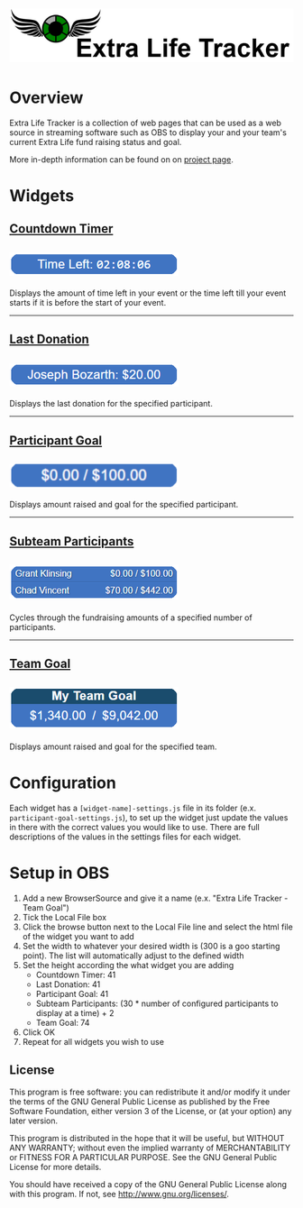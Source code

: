 # ![Extra-Life-Tracker-Header](docs/images/Extra-Life-Traker-Header.png)

# Overview
Extra Life Tracker is a collection of web pages that can be used as a web source in streaming software such as OBS to display your and your team's current Extra Life fund raising status and goal.

More in-depth information can be found on on [project page](http://josephbozarth.com/Extra-Life-Tracker/).

# Widgets

## [Countdown Timer](/countdown-timer)
## ![Countdonw-Timer-Preview](docs/images/Countdown-Timer-Preview.png)
Displays the amount of time left in your event or the time left till your event starts if it is before the start of your event.

<hr />

## [Last Donation](/last-donation)
## ![Last-Donation-Preview](docs/images/Last-Donation-Preview.png)
Displays the last donation for the specified participant.

<hr />

## [Participant Goal](/participant-goal)
## ![Paticipant-Goal-Preview](docs/images/Participant-Goal-Preview.png)
Displays amount raised and goal for the specified participant.

<hr />

## [Subteam Participants](/subteam-participants)
## ![Subteam-Participants-Preview](docs/images/Subteam-Participants-Preview.png)
Cycles through the fundraising amounts of a specified number of participants.

<hr />

## [Team Goal](/team-goal)
## ![Team-Goal-Preview](docs/images/Team-Goal-Preview.png)
Displays amount raised and goal for the specified team.

# Configuration
Each widget has a `[widget-name]-settings.js` file in its folder (e.x. `participant-goal-settings.js`), to set up the widget just update the values in there with the correct values you would like to use. There are full descriptions of the values in the settings files for each widget.

# Setup in OBS
1. Add a new BrowserSource and give it a name (e.x. "Extra Life Tracker - Team Goal")
2. Tick the Local File box
3. Click the browse button next to the Local File line and select the html file of the widget you want to add
4. Set the width to whatever your desired width is (300 is a goo starting point). The list will automatically adjust to the defined width
5. Set the height according the what widget you are adding
	- Countdown Timer: 41
	- Last Donation: 41
	- Participant Goal: 41
	- Subteam Participants: (30 * number of configured participants to display at a time) + 2
	- Team Goal: 74
6. Click OK
7. Repeat for all widgets you wish to use


## License
This program is free software: you can redistribute it and/or modify
it under the terms of the GNU General Public License as published by
the Free Software Foundation, either version 3 of the License, or
(at your option) any later version.

This program is distributed in the hope that it will be useful,
but WITHOUT ANY WARRANTY; without even the implied warranty of
MERCHANTABILITY or FITNESS FOR A PARTICULAR PURPOSE.  See the
GNU General Public License for more details.

You should have received a copy of the GNU General Public License
along with this program.  If not, see <http://www.gnu.org/licenses/>.
